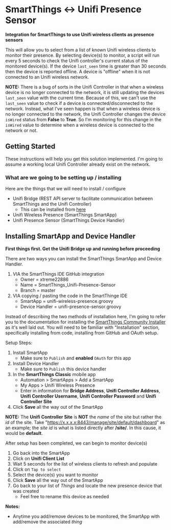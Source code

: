 # SmartThings <-> Unifi Presence Sensor

**Integration for SmartThings to use Unifi wireless clients as presence sensors**

This will allow you to select from a list of known Unifi wireless clients to monitor their presence. By selecting device(s) to monitor, a script will run every 5 seconds to check the Unifi controller's current status of the monitored device(s). If the device `last_seen` time is greater than 30 seconds then the device is reported offline. A device is "offline" when it is not connected to an Unifi wireless network.

**NOTE:** There is a bug of sorts in the Unifi Controller in that when a wireless device is no longer connected to the network, it is still updating the devices `last_seen` value with the current time. Because of this, we can't use the `last_seen` value to check if a device is connected/disconnected to the network. Instead, what I've seen happen is that when a wireless device is no longer connected to the network, the Unifi Controller changes the device `isWired` status from **False** to **True**. So I'm monitoring for this change in the `isWired` value to determine when a wireless device is connected to the network or not.

## Getting Started

These instructions will help you get this solution implemented. I'm going to assume a working local Unifi Controller already exist on the network.

### What are we going to be setting up / installing

Here are the things that we will need to install / configure

- Unifi Bridge (REST API server to facilitate communication between SmartThings and the Unifi Controller)
  - This can be installed from [here](https://github.com/xtreme22886/SmartThings_Unifi-Presence-REST)
- Unifi Wireless Presence (SmartThings SmartApp)
- Unifi Presence Sensor (SmartThings Device Handler)

## Installing SmartApp and Device Handler
**First things first. Get the Unifi Bridge up and running before proceeding**

There are two ways you can install the SmartThings SmartApp and Device Handler.
1. VIA the SmartThings IDE GitHub integration
   - Owner = xtreme22886
   - Name = SmartThings_Unifi-Presence-Sensor
   - Branch = master
2. VIA copying / pasting the code in the SmartThinge IDE
   - SmartApp = unifi-wireless-presence.groovy
   - Device Handler = unifi-presence-sensor.groovy

Instead of describing the two methods of installation here, I'm going to refer you to the documentation for installing the [SmartThings Community Installer](http://thingsthataresmart.wiki/index.php?title=Community_Installer_(Free_Marketplace)) as it's well laid out. You will need to be familiar with "Installation" section, specifically installing from code, installing from GitHub and OAuth setup.

Setup Steps:
1. Install SmartApp
   - Make sure to `Publish` and **enabled** `OAuth` for this app
2. Install Device Handler
   - Make sure to `Publish` this device handler
3. In the **SmartThings Classic** mobile app
   - Automation > SmartApps > Add a SmartApp
   - My Apps > Unifi Wireless Presence
   - Enter in information for **Bridge Address**, **Unifi Controller Address**, **Unifi Controller Username**, **Unifi Controller Password** and **Unifi Controller Site**
4. Click **Save** all the way out of the SmartApp
   
**NOTE:** The **Unifi Controller Site** is **NOT** the *name* of the site but rather the *id* of the site. Take "https://x.x.x.x:8443/manage/site/default/dashboard" as an example; the *site id* is what is listed directly after **/site/**. In this cause, it would be **default**.

After setup has been completed, we can begin to monitor device(s)
1. Go back into the SmartApp
2. Click on **Unifi Client List**
3. Wait 5 seconds for the list of wireless clients to refresh and populate
4. Click on `Tap to select`
5. Select the device(s) you want to monitor
6. Click **Save** all the way out of the SmartApp
7. Go back to your list of *Things* and locate the new presence device that was created
   - Feel free to rename this device as needed
   
**Notes:**
- Anytime you add/remove devices to be monitored, the SmartApp with add/remove the associated *thing*

